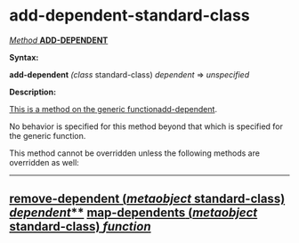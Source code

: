 add-dependent-standard-class
============================

[*Method* **ADD-DEPENDENT**]()

**Syntax:**

**add-dependent** *(class* standard-class) *dependent* => *unspecified*

**Description:**

[This is a method on the generic function]()[add-dependent](add-dependent.md).

No behavior is specified for this method beyond that which is specified for the generic function.

This method cannot be overridden unless the following methods are overridden as well:

  --------------------------------------------------------------------------------------------------------
  [**remove-dependent** (*metaobject* standard-class) *dependent***](remove-dependent-standard-class.md)
  [**map-dependents** (*metaobject* standard-class) *function*](map-dependents-standard-class.md)
  --------------------------------------------------------------------------------------------------------


